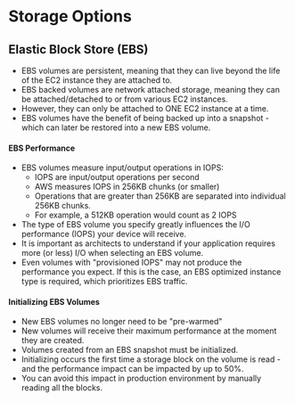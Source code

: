 # Storage Options

## Elastic Block Store (EBS)

- EBS volumes are persistent, meaning that they can live beyond the life of the
  EC2 instance they are attached to.
- EBS backed volumes are network attached storage, meaning they can be
  attached/detached to or from various EC2 instances.
- However, they can only be attached to ONE EC2 instance at a time.
- EBS volumes have the benefit of being backed up into a snapshot - which can
  later be restored into a new EBS volume.

#### EBS Performance

- EBS volumes measure input/output operations in IOPS:
  - IOPS are input/output operations per second
  - AWS measures IOPS in 256KB chunks (or smaller)
  - Operations that are greater than 256KB are separated into individual 256KB
    chunks.
  - For example, a 512KB operation would count as 2 IOPS
- The type of EBS volume you specify greatly influences the I/O performance
  (IOPS) your device will receive.
- It is important as architects to understand if your application requires more
  (or less) I/O when selecting an EBS volume.
- Even volumes with "provisioned IOPS" may not produce the performance you
  expect. If this is the case, an EBS optimized instance type is required, which
  prioritizes EBS traffic.

#### Initializing EBS Volumes

- New EBS volumes no longer need to be "pre-warmed"
- New volumes will receive their maximum performance at the moment they are created.
- Volumes created from an EBS snapshot must be initialized.
- Initializing occurs the first time a storage block on the volume is read - and
  the performance impact can be impacted by up to 50%.
- You can avoid this impact in production environment by manually reading all
  the blocks.
